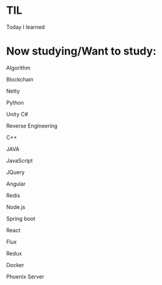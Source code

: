 # TIL
Today I learned

# Now studying/Want to study:
Algorithm

Blockchain

Netty

Python

Unity C#

Reverse Engineering

C++

JAVA

JavaScript

JQuery

Angular

Redis

Node.js

Spring boot

React

Flux

Redux

Docker

Phoenix Server
